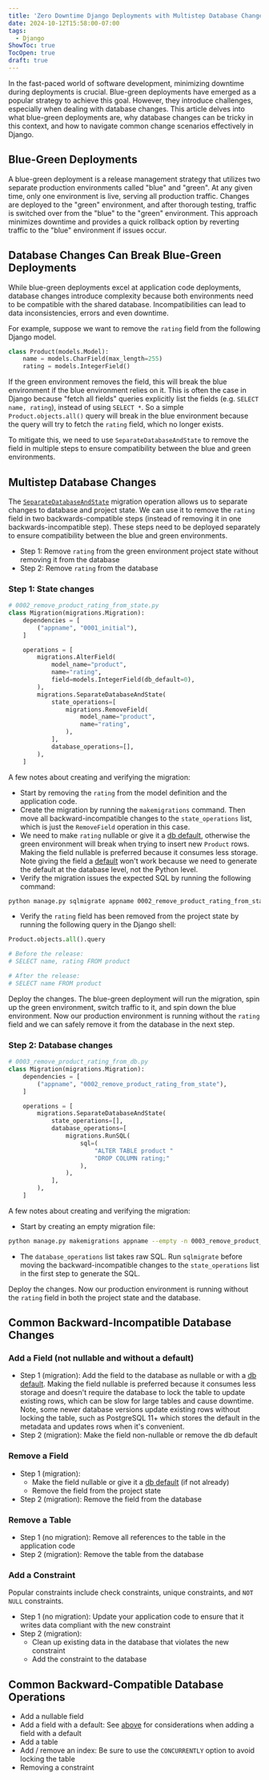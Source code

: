 ```yaml
---
title: 'Zero Downtime Django Deployments with Multistep Database Changes'
date: 2024-10-12T15:58:00-07:00
tags:
  - Django
ShowToc: true
TocOpen: true
draft: true
---
```


In the fast-paced world of software development, minimizing downtime during deployments is crucial. Blue-green deployments have emerged as a popular strategy to achieve this goal. However, they introduce challenges, especially when dealing with database changes. This article delves into what blue-green deployments are, why database changes can be tricky in this context, and how to navigate common change scenarios effectively in Django.

## Blue-Green Deployments

A blue-green deployment is a release management strategy that utilizes two separate production environments called "blue" and "green". At any given time, only one environment is live, serving all production traffic. Changes are deployed to the "green" environment, and after thorough testing, traffic is switched over from the "blue" to the "green" environment. This approach minimizes downtime and provides a quick rollback option by reverting traffic to the "blue" environment if issues occur.

## Database Changes Can Break Blue-Green Deployments

While blue-green deployments excel at application code deployments, database changes introduce complexity because both environments need to be compatible with the shared database. Incompatibilities can lead to data inconsistencies, errors and even downtime.

For example, suppose we want to remove the `rating` field from the following Django model.

```python
class Product(models.Model):
    name = models.CharField(max_length=255)
    rating = models.IntegerField()
```

If the green environment removes the field, this will break the blue environment if the blue environment relies on it. This is often the case in Django because "fetch all fields" queries explicitly list the fields (e.g. `SELECT name, rating`), instead of using `SELECT *`. So a simple `Product.objects.all()` query will break in the blue environment because the query will try to fetch the `rating` field, which no longer exists.

To mitigate this, we need to use `SeparateDatabaseAndState` to remove the field in multiple steps to ensure compatibility between the blue and green environments.

## Multistep Database Changes

The [`SeparateDatabaseAndState`](https://docs.djangoproject.com/en/5.1/ref/migration-operations/#django.db.migrations.operations.SeparateDatabaseAndState) migration operation allows us to separate changes to database and project state. We can use it to remove the `rating` field in two backwards-compatible steps (instead of removing it in one backwards-incompatible step). These steps need to be deployed separately to ensure compatibility between the blue and green environments.

- Step 1: Remove `rating` from the green environment project state without removing it from the database
- Step 2: Remove `rating` from the database

### Step 1: State changes

```python
# 0002_remove_product_rating_from_state.py
class Migration(migrations.Migration):
    dependencies = [
        ("appname", "0001_initial"),
    ]

    operations = [
        migrations.AlterField(
            model_name="product",
            name="rating",
            field=models.IntegerField(db_default=0),
        ),
        migrations.SeparateDatabaseAndState(
            state_operations=[
                migrations.RemoveField(
                    model_name="product",
                    name="rating",
                ),
            ],
            database_operations=[],
        ),
    ]
```

A few notes about creating and verifying the migration:

- Start by removing the `rating` from the model definition and the application code.
- Create the migration by running the `makemigrations` command. Then move all backward-incompatible changes to the `state_operations` list, which is just the `RemoveField` operation in this case.
- We need to make `rating` nullable or give it a [db default](https://docs.djangoproject.com/en/5.1/ref/models/fields/#db-default), otherwise the green environment will break when trying to insert new `Product` rows. Making the field nullable is preferred because it consumes less storage. Note giving the field a [default](https://docs.djangoproject.com/en/5.1/ref/models/fields/#default) won't work because we need to generate the default at the database level, not the Python level.
- Verify the migration issues the expected SQL by running the following command:

```bash
python manage.py sqlmigrate appname 0002_remove_product_rating_from_state
```

- Verify the `rating` field has been removed from the project state by running the following query in the Django shell:

```python
Product.objects.all().query

# Before the release:
# SELECT name, rating FROM product

# After the release:
# SELECT name FROM product
```

Deploy the changes. The blue-green deployment will run the migration, spin up the green environment, switch traffic to it, and spin down the blue environment. Now our production environment is running without the `rating` field and we can safely remove it from the database in the next step.

### Step 2: Database changes

```python
# 0003_remove_product_rating_from_db.py
class Migration(migrations.Migration):
    dependencies = [
        ("appname", "0002_remove_product_rating_from_state"),
    ]

    operations = [
        migrations.SeparateDatabaseAndState(
            state_operations=[],
            database_operations=[
                migrations.RunSQL(
                    sql=(
                        "ALTER TABLE product "
                        "DROP COLUMN rating;"
                    ),
                ),
            ],
        ),
    ]
```

A few notes about creating and verifying the migration:

- Start by creating an empty migration file:

```bash
python manage.py makemigrations appname --empty -n 0003_remove_product_rating_from_db
```

- The `database_operations` list takes raw SQL. Run `sqlmigrate` before moving the backward-incompatible changes to the `state_operations` list in the first step to generate the SQL.

Deploy the changes. Now our production environment is running without the `rating` field in both the project state and the database.

## Common Backward-Incompatible Database Changes

### Add a Field (not nullable and without a default)

- Step 1 (migration): Add the field to the database as nullable or with a [db default](https://docs.djangoproject.com/en/5.1/ref/models/fields/#db-default). Making the field nullable is preferred because it consumes less storage and doesn't require the database to lock the table to update existing rows, which can be slow for large tables and cause downtime. Note, some newer database versions update existing rows without locking the table, such as PostgreSQL 11+ which stores the default in the metadata and updates rows when it's convenient.
- Step 2 (migration): Make the field non-nullable or remove the db default

### Remove a Field

- Step 1 (migration):
  - Make the field nullable or give it a [db default](https://docs.djangoproject.com/en/5.1/ref/models/fields/#db-default) (if not already)
  - Remove the field from the project state
- Step 2 (migration): Remove the field from the database

### Remove a Table

- Step 1 (no migration): Remove all references to the table in the application code
- Step 2 (migration): Remove the table from the database

### Add a Constraint

Popular constraints include check constraints, unique constraints, and `NOT NULL` constraints.

- Step 1 (no migration): Update your application code to ensure that it writes data compliant with the new constraint
- Step 2 (migration):
  - Clean up existing data in the database that violates the new constraint
  - Add the constraint to the database

## Common Backward-Compatible Database Operations

- Add a nullable field
- Add a field with a default: See [above](#add-a-field-not-nullable-and-without-a-default) for considerations when adding a field with a default
- Add a table
- Add / remove an index: Be sure to use the `CONCURRENTLY` option to avoid locking the table
- Removing a constraint
